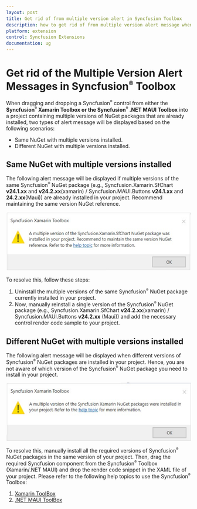 ```yaml
---
layout: post
title: Get rid of from multiple version alert in Syncfusion Toolbox
description: how to get rid of from multiple version alert message when drag and drop a Syncfusion component from Syncfusion Toolbox?
platform: extension
control: Syncfusion Extensions
documentation: ug
---
```


# Get rid of the Multiple Version Alert Messages in Syncfusion<sup style="font-size:70%">&reg;</sup> Toolbox

When dragging and dropping a Syncfusion<sup style="font-size:70%">&reg;</sup> control from either the **Syncfusion<sup style="font-size:70%">&reg;</sup> Xamarin Toolbox or the Syncfusion<sup style="font-size:70%">&reg;</sup> .NET MAUI Toolbox** into a project containing multiple versions of NuGet packages that are already installed, two types of alert message will be displayed based on the following scenarios:

* Same NuGet with multiple versions installed.
* Different NuGet with multiple versions installed.

## Same NuGet with multiple versions installed

The following alert message will be displayed if multiple versions of the same Syncfusion<sup style="font-size:70%">&reg;</sup> NuGet package (e.g., Syncfusion.Xamarin.SfChart **v24.1.xx** and **v24.2.xx**(xamarin) / Syncfusion.MAUI.Buttons **v24.1.xx** and **24.2.xx**(Maui)) are already installed in your project. Recommend maintaining the same version NuGet reference.

![Syncfusion Xamarin toolbox alert message when multiple version of the same Syncfusion Xamarin NuGet package already installed in the project](Alert-message-in-Syncfusion-Xamarin-Toolbox_images\Same-NuGet-Multiple-Version-Installed.jpg)

To resolve this, follow these steps:
1.	Uninstall the multiple versions of the same Syncfusion<sup style="font-size:70%">&reg;</sup> NuGet package currently installed in your project. 
2.	Now, manually reinstall a single version of the Syncfusion<sup style="font-size:70%">&reg;</sup> NuGet package (e.g., Syncfusion.Xamarin.SfChart **v24.2.xx**(xamarin)  / Syncfusion.MAUI.Buttons **v24.2.xx** (Maui)) and add the necessary control render code sample to your project.

## Different NuGet with multiple versions installed

The following alert message will be displayed when different versions of Syncfusion<sup style="font-size:70%">&reg;</sup> NuGet packages are installed in your project. Hence, you are not aware of which version of the Syncfusion<sup style="font-size:70%">&reg;</sup> NuGet package you need to install in your project.

![Syncfusion Xamarin toolbox alert message when different Syncfusion Xamarin NuGet packages are installed with multiple version in the project](Alert-message-in-Syncfusion-Xamarin-Toolbox_images\Diferent-NuGet-Multiple-Version-Installed.jpg)

To resolve this, manually install all the required versions of Syncfusion<sup style="font-size:70%">&reg;</sup> NuGet packages in the same version of your project. Then, drag the required Syncfusion component from the Syncfusion<sup style="font-size:70%">&reg;</sup> Toolbox (Xamarin/.NET MAUI) and drop the render code snippet in the XAML file of your project. Please refer to the following help topics to use the Syncfusion<sup style="font-size:70%">&reg;</sup> Toolbox:

1. [Xamarin ToolBox](https://help.syncfusion.com/extension/xamarin-extension/toolbox)
2. [.NET MAUI ToolBox](https://help.syncfusion.com/maui/visual-studio-integration/toolbox-control)



